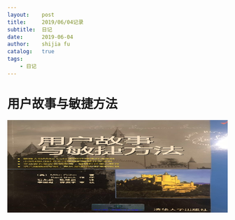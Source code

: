 ```yaml
---
layout:    post
title:     2019/06/04记录
subtitle:  日记
date:      2019-06-04
author:    shijia fu
catalog:   true
tags:
    - 日记
---
```


# 用户故事与敏捷方法  
<img src="/img/story/userstory.jpeg"
alt="user-story"
style="width:511px;height:212px;" />    

